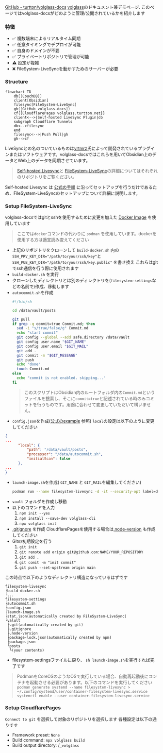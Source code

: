[GitHub - turtton/volglass-docs](https://github.com/turtton/volglass-docs)
[volglass](https://github.com/turtton/volglass)のドキュメント兼デモページ.
このページではvolglass-docsがどのように管理/公開されているかを紹介します

### 特徴
- ✅ 複数端末によるリアルタイム同期
- ✅ 任意タイミングでデプロイが可能
- ✅ 自身のドメインが不要
- ✅ プライベートリポジトリで管理が可能
- ⚠️ 設定が複雑
- ❌ FileSystem-LiveSyncを動かすためのサーバーが必要

### Structure
```mermaid
flowchart TD
	db[(CouchDB)]
	client[Obsidian]
	filesync[FileSystem-LiveSync]
	gh([GitHub volglass-docs])
	cf{{CloudflarePages volglass.turtton.net}}
	client<-->|Self-hosted LiveSync Plugin|db
	subgraph Cloudflare Tunnels
	db<-->filesync
	end
	filesync<-->|Push Pull|gh
	gh-->cf
```
LiveSyncとの名のついているものは[vrtmrz](https://github.com/vrtmrz)氏によって開発されているプラグインまたはソフトウェアです。volglass-docsではこれらを用いてObsidian上のデータとWeb上のデータを同期させています。
> [Self-hosted Livesync](https://github.com/vrtmrz/obsidian-livesync)と [FileSystem-LiveSync](https://github.com/vrtmrz/filesystem-livesync)の詳細についてはそれぞれのリポジトリをご覧ください。

Self-hosted Livesync は [公式の手順](https://github.com/vrtmrz/obsidian-livesync#how-to-use) に沿ってセットアップを行うだけであるため、FileSystem-LiveSyncのセットアップについて詳細に説明します。

### Setup FileSystem-LiveSync
volglass-docsではgitとsshを使用するために変更を加えた [Docker Image](https://github.com/turtton/filesystem-livesync) を使用しています
>ここでは`docker`コマンドの代わりに `podman` を使用しています。dockerを使用する方は適宜読み変えてください
- 上記のリポジトリをクローンして  `build-docker.sh` 内の`SSH_PRV_KEY_DIR="/path/to/your/ssh/key"`と`SSH_PUB_KEY_DIR="/path/to/your/ssh/key.public"` を書き換え
  これらはgitでssh通信を行う際に使用されます
- `build-docker.sh` を実行
- クローンしたディレクトリとは別のディレクトリを(`filesystem-settings`などの名前で)作成、移動します
- `autocommit.sh`を作成
  ```sh
  #!/bin/sh  
  
  cd /data/vault/posts  
  
  git pull  
  if grep -q commit=true Commit.md; then  
    sed -i "s/true/false/g" Commit.md  
    echo "start commit"  
    git config --global --add safe.directory /data/vault  
    git config user.name "$GIT_NAME"  
    git config user.email "$GIT_MAIL"  
    git add .  
    git commit -m "$GIT_MESSAGE"  
    git push  
    echo "done"  
    touch Commit.md  
  else  
    echo "commit is not enabled. skipping..."  
  fi

  ```
  >このスクリプトはObsidian内のルートフォルダ内の`Commit.md`というファイルを捜索し、そこに`commit=true`と記述されている時のみコミットを行うものです。用途に合わせて変更していただいて構いません。
-  `config.json`を作成([公式のexample](https://github.com/turtton/filesystem-livesync#configuration) 参照)
  `local`の設定は以下のように変更してください
  ```json
  {
  ...
        "local": {
            "path": "/data/vault/posts",
            "processor": "/data/autocommit.sh",
            "initialScan": false
        },
  ...
  }
  ```
- `launch-image.sh`を作成( `GIT_NAME` と `GIT_MAIL`を編集してください)
  ```sh
  podman run --name filesystem-livesync -d -it --security-opt label=disable -e GIT_NAME=your_name -e GIT_MAIL=your@mail.com -e CHOKIDAR_USEPOLLING=1 -v /path/to/filesystem-settings:/data filesystem-livesync
  ```
- `vault` フォルダを作成し移動
- 以下のコマンドを入力
	1. `npm init --yes`
	2. `npm install --save-dev volglass-cli`
	3. `npx volglass init`
- [.gitignore](https://github.com/turtton/volglass-docs/blob/main/.gitignore) を作成
 CloudflarePagesを使用する場合は[.node-version](https://github.com/turtton/volglass-docs/blob/main/.node-version) も作成してください
- Gitの初期設定を行う
	1. `git init`
	2. `git remote add origin git@github.com:NAME/YOUR_REPOSITORY`
	3. `git add .`
	4. `git comit -m "init commit"`
	5. `git push --set-upstream origin main`

この時点で以下のようなディレクトリ構造になっているはずです
```
filesystem-livesync
├build-docker.sh
└...
filesystem-settings
├autocommit.sh
├config.json
├launch-image.sh
├stat.json(automatically created by FileSystem-LiveSync)
└valult
 ├.git(automatically created by git)
 ├.gitignore
 ├.node-version
 ├package-lock.json(automatically created by npm)
 ├package.json
 └posts
  └(your contents)
```
- filesystem-settingsファイルに戻り、 `sh launch-image.sh`を実行すれば完了です
>PodmanをCoreOSのようなOSで実行している場合、自動再起動後にコンテナを起動させる必要があります。以下のコマンドを実行してください
>`podman generate systemd --name filesystem-livesync > ~/.config/systemd/user/container-filesystem-livesync.service`
>`systemctl enable --user container-filesystem-livesync.service`

### Setup CloudflarePages
`Connect to git` を選択して対象のリポジトリを選択します
各種設定は以下の通りです
- Framework preset: `None`
- Build command: `npx volglass build`
- Build output directory: /`_volglass`